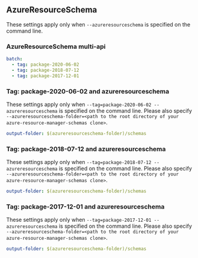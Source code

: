 ## AzureResourceSchema

These settings apply only when `--azureresourceschema` is specified on the command line.

### AzureResourceSchema multi-api

``` yaml $(azureresourceschema) && $(multiapi)
batch:
  - tag: package-2020-06-02
  - tag: package-2018-07-12
  - tag: package-2017-12-01
```

### Tag: package-2020-06-02 and azureresourceschema

These settings apply only when `--tag=package-2020-06-02 --azureresourceschema` is specified on the command line.
Please also specify `--azureresourceschema-folder=<path to the root directory of your azure-resource-manager-schemas clone>`.

``` yaml $(tag) == 'package-2020-06-02' && $(azureresourceschema)
output-folder: $(azureresourceschema-folder)/schemas
```

### Tag: package-2018-07-12 and azureresourceschema

These settings apply only when `--tag=package-2018-07-12 --azureresourceschema` is specified on the command line.
Please also specify `--azureresourceschema-folder=<path to the root directory of your azure-resource-manager-schemas clone>`.

``` yaml $(tag) == 'package-2018-07-12' && $(azureresourceschema)
output-folder: $(azureresourceschema-folder)/schemas
```

### Tag: package-2017-12-01 and azureresourceschema

These settings apply only when `--tag=package-2017-12-01 --azureresourceschema` is specified on the command line.
Please also specify `--azureresourceschema-folder=<path to the root directory of your azure-resource-manager-schemas clone>`.

``` yaml $(tag) == 'package-2017-12-01' && $(azureresourceschema)
output-folder: $(azureresourceschema-folder)/schemas
```

